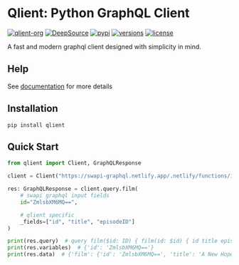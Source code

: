 # Qlient: Python GraphQL Client

[![qlient-org](https://circleci.com/gh/qlient-org/python-qlient.svg?style=svg)](https://circleci.com/gh/qlient-org/python-qlient)
[![DeepSource](https://deepsource.io/gh/qlient-org/python-qlient.svg/?label=resolved+issues&token=WQWScZui5Jy-cNg3fzvWxqhW)](https://deepsource.io/gh/qlient-org/python-qlient/?ref=repository-badge)
[![pypi](https://img.shields.io/pypi/v/qlient.svg)](https://pypi.python.org/pypi/qlient)
[![versions](https://img.shields.io/pypi/pyversions/qlient.svg)](https://github.com/qlient-org/python-qlient)
[![license](https://img.shields.io/github/license/qlient-org/python-qlient.svg)](https://github.com/qlient-org/python-qlient/blob/master/LICENSE)

A fast and modern graphql client designed with simplicity in mind.

## Help

See [documentation](https://qlient-org.github.io/python-qlient/) for more details

## Installation

```shell script
pip install qlient
```

## Quick Start

````python
from qlient import Client, GraphQLResponse

client = Client("https://swapi-graphql.netlify.app/.netlify/functions/index")

res: GraphQLResponse = client.query.film(
    # swapi graphql input fields
    id="ZmlsbXM6MQ==",

    # qlient specific
    _fields=["id", "title", "episodeID"]
)

print(res.query)  # query film($id: ID) { film(id: $id) { id title episodeID } }
print(res.variables)  # {'id': 'ZmlsbXM6MQ=='}
print(res.data)  # {'film': {'id': 'ZmlsbXM6MQ==', 'title': 'A New Hope', 'episodeID': 4}}
````
